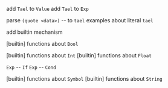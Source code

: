 add `Tael` to `Value`
add `Tael` to `Exp`

parse `(quote <data>)` -- to `tael`
examples about literal `tael`

add builtin mechanism

[builtin] functions about `Bool`

[builtin] functions about `Int`
[builtin] functions about `Float`

`Exp` -- `If`
`Exp` -- `Cond`

[builtin] functions about `Symbol`
[builtin] functions about `String`
